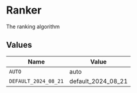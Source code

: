 # Ranker

The ranking algorithm


## Values

| Name                 | Value                |
| -------------------- | -------------------- |
| `AUTO`               | auto                 |
| `DEFAULT_2024_08_21` | default_2024_08_21   |